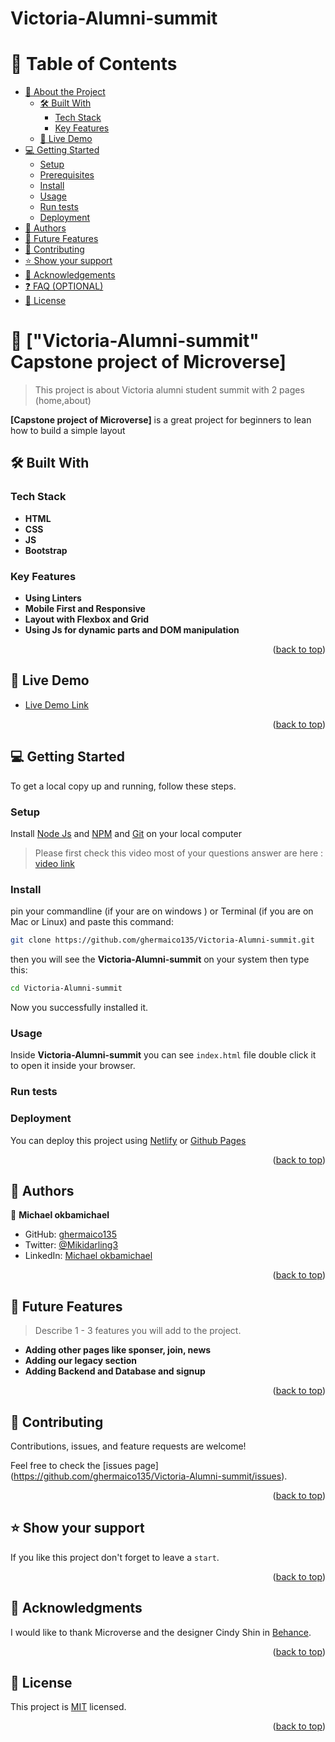 <!-- @format -->

# Victoria-Alumni-summit<!-- TABLE OF CONTENTS -->

# 📗 Table of Contents

- [📖 About the Project](#about-project)
  - [🛠 Built With](#built-with)
    - [Tech Stack](#tech-stack)
    - [Key Features](#key-features)
  - [🚀 Live Demo](#live-demo)
- [💻 Getting Started](#getting-started)
  - [Setup](#setup)
  - [Prerequisites](#prerequisites)
  - [Install](#install)
  - [Usage](#usage)
  - [Run tests](#run-tests)
  - [Deployment](#deployment)
- [👥 Authors](#authors)
- [🔭 Future Features](#future-features)
- [🤝 Contributing](#contributing)
- [⭐️ Show your support](#support)
- [🙏 Acknowledgements](#acknowledgements)
- [❓ FAQ (OPTIONAL)](#faq)
- [📝 License](#license)

<!-- PROJECT DESCRIPTION -->

# 📖 ["Victoria-Alumni-summit" Capstone project of Microverse] <a name="about-project"></a>

> This project is about Victoria alumni student summit with 2 pages (home,about)

**[Capstone project of Microverse]** is a great project for beginners to lean how to build a simple layout

## 🛠 Built With <a name="built-with"></a>

### Tech Stack <a name="tech-stack"></a>

- **HTML**
- **CSS**
- **JS**
- **Bootstrap**

<!-- Features -->

### Key Features <a name="key-features"></a>

- **Using Linters**
- **Mobile First and Responsive**
- **Layout with Flexbox and Grid**
- **Using Js for dynamic parts and DOM manipulation**

<p align="right">(<a href="#readme-top">back to top</a>)</p>

<!-- LIVE DEMO -->

## 🚀 Live Demo <a name="live-demo"></a>

- [Live Demo Link](https://ghermaico135.github.io/Victoria-Alumni-summit/)

<p align="right">(<a href="#readme-top">back to top</a>)</p>

<!-- GETTING STARTED -->

## 💻 Getting Started <a name="getting-started"></a>

To get a local copy up and running, follow these steps.

### Setup

Install [Node Js](https://nodejs.org/en) and [NPM](https://docs.npmjs.com/cli/v6/commands/npm-install) and [Git](https://git-scm.com/downloads) on your local computer

> Please first check this video most of your questions answer are here : [video link](https://www.loom.com/share/06261d80ef69439f9aef94a15d02df36)

### Install

pin your commandline (if your are on windows ) or Terminal (if you are on Mac or Linux) and paste this command:

```sh
git clone https://github.com/ghermaico135/Victoria-Alumni-summit.git
```

then you will see the **Victoria-Alumni-summit** on your system then type this:

```sh
cd Victoria-Alumni-summit
```

Now you successfully installed it.

### Usage

Inside **Victoria-Alumni-summit** you can see `index.html` file double click it
to open it inside your browser.

### Run tests

<!-- To run tests, run the following command: -->

### Deployment

You can deploy this project using [Netlify](https://www.netlify.com/) or [Github Pages](https://pages.github.com/)

<p align="right">(<a href="#readme-top">back to top</a>)</p>

<!-- AUTHORS -->

## 👥 Authors <a name="authors"></a>

👤 **Michael okbamichael**

- GitHub: [ghermaico135](https://github.com/ghermaico135)
- Twitter: [@Mikidarling3](https://twitter.com/@Mikidarling3)
- LinkedIn: [Michael okbamichael](https://www.linkedin.com/in/michael-okbamichael-966106263/)

<p align="right">(<a href="#readme-top">back to top</a>)</p>

<!-- FUTURE FEATURES -->

## 🔭 Future Features <a name="future-features"></a>

> Describe 1 - 3 features you will add to the project.

- **Adding other pages like sponser, join, news**
- **Adding our legacy section**
- **Adding Backend and Database and signup**

<p align="right">(<a href="#readme-top">back to top</a>)</p>

<!-- CONTRIBUTING -->

## 🤝 Contributing <a name="contributing"></a>

Contributions, issues, and feature requests are welcome!

Feel free to check the [issues page] (https://github.com/ghermaico135/Victoria-Alumni-summit/issues).

<p align="right">(<a href="#readme-top">back to top</a>)</p>

<!-- SUPPORT -->

## ⭐️ Show your support <a name="support"></a>

If you like this project don't forget to leave a `start`.

<p align="right">(<a href="#readme-top">back to top</a>)</p>

<!-- ACKNOWLEDGEMENTS -->

## 🙏 Acknowledgments <a name="acknowledgements"></a>

I would like to thank Microverse and the designer Cindy Shin in [Behance](https://www.behance.net/adagio07).

<p align="right">(<a href="#readme-top">back to top</a>)</p>

## 📝 License <a name="license"></a>

This project is [MIT](./MIT-license.md) licensed.

<p align="right">(<a href="#readme-top">back to top</a>)</p>
